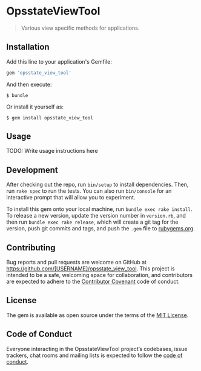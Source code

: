 # OpsstateViewTool

> Various view specific methods for applications.

## Installation

Add this line to your application's Gemfile:

```ruby
gem 'opsstate_view_tool'
```

And then execute:

    $ bundle

Or install it yourself as:

    $ gem install opsstate_view_tool

## Usage

TODO: Write usage instructions here

## Development

After checking out the repo, run `bin/setup` to install dependencies. Then, run `rake spec` to run the tests. You can also run `bin/console` for an interactive prompt that will allow you to experiment.

To install this gem onto your local machine, run `bundle exec rake install`. To release a new version, update the version number in `version.rb`, and then run `bundle exec rake release`, which will create a git tag for the version, push git commits and tags, and push the `.gem` file to [rubygems.org](https://rubygems.org).

## Contributing

Bug reports and pull requests are welcome on GitHub at https://github.com/[USERNAME]/opsstate_view_tool. This project is intended to be a safe, welcoming space for collaboration, and contributors are expected to adhere to the [Contributor Covenant](http://contributor-covenant.org) code of conduct.

## License

The gem is available as open source under the terms of the [MIT License](https://opensource.org/licenses/MIT).

## Code of Conduct

Everyone interacting in the OpsstateViewTool project’s codebases, issue trackers, chat rooms and mailing lists is expected to follow the [code of conduct](https://github.com/[USERNAME]/opsstate_view_tool/blob/master/CODE_OF_CONDUCT.md).

